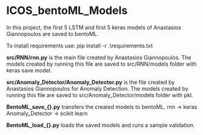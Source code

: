 # ICOS_bentoML_Models
In this project, the first 5 LSTM and first 5 keras models of Anastasios Giannopoulos are saved to bentoML.

To install requirements use: 
pip install -r .\requirements.txt

**src/RNN/rnn.py** is the main file created by Anastasios Giannopoulos.
The models created by running this file are saved to src/RNN/models folder with keras save model. 

**src/Anomaly_Detector/Anomaly_Detector.py** is the file created by Anastasios Giannopoulos for Anomaly Detection.
The models created by running this file are saved to src/Anomaly_Detector/models folder with pkl.

**BentoML_save_{}.py** transfers the created models to bentoML.
rnn -> keras
Anomaly_Detector -> scikit learn

**BentoML_load_{}.py** loads the saved models and runs a sample validation.
